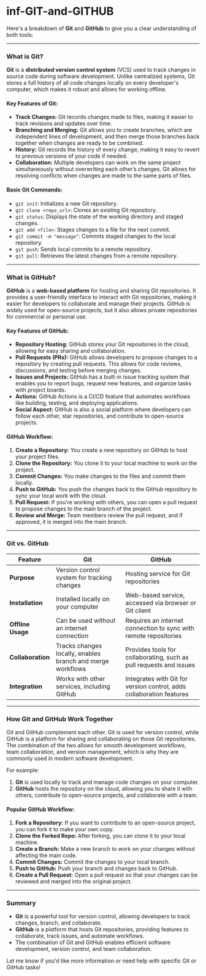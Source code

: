 # inf-GIT-and-GITHUB
Here's a breakdown of **Git** and **GitHub** to give you a clear understanding of both tools:

---

### **What is Git?**

**Git** is a **distributed version control system** (VCS) used to track changes in source code during software development. Unlike centralized systems, Git stores a full history of all code changes locally on every developer's computer, which makes it robust and allows for working offline.

#### **Key Features of Git:**
- **Track Changes:** Git records changes made to files, making it easier to track revisions and updates over time.
- **Branching and Merging:** Git allows you to create branches, which are independent lines of development, and then merge those branches back together when changes are ready to be combined.
- **History:** Git records the history of every change, making it easy to revert to previous versions of your code if needed.
- **Collaboration:** Multiple developers can work on the same project simultaneously without overwriting each other’s changes. Git allows for resolving conflicts when changes are made to the same parts of files.

#### **Basic Git Commands:**
- `git init`: Initializes a new Git repository.
- `git clone <repo_url>`: Clones an existing Git repository.
- `git status`: Displays the state of the working directory and staged changes.
- `git add <file>`: Stages changes to a file for the next commit.
- `git commit -m "message"`: Commits staged changes to the local repository.
- `git push`: Sends local commits to a remote repository.
- `git pull`: Retrieves the latest changes from a remote repository.

---

### **What is GitHub?**

**GitHub** is a **web-based platform** for hosting and sharing Git repositories. It provides a user-friendly interface to interact with Git repositories, making it easier for developers to collaborate and manage their projects. GitHub is widely used for open-source projects, but it also allows private repositories for commercial or personal use.

#### **Key Features of GitHub:**
- **Repository Hosting:** GitHub stores your Git repositories in the cloud, allowing for easy sharing and collaboration.
- **Pull Requests (PRs):** GitHub allows developers to propose changes to a repository by creating pull requests. This allows for code reviews, discussions, and testing before merging changes.
- **Issues and Projects:** GitHub has a built-in issue tracking system that enables you to report bugs, request new features, and organize tasks with project boards.
- **Actions:** GitHub Actions is a CI/CD feature that automates workflows like building, testing, and deploying applications.
- **Social Aspect:** GitHub is also a social platform where developers can follow each other, star repositories, and contribute to open-source projects.

#### **GitHub Workflow:**
1. **Create a Repository:** You create a new repository on GitHub to host your project files.
2. **Clone the Repository:** You clone it to your local machine to work on the project.
3. **Commit Changes:** You make changes to the files and commit them locally.
4. **Push to GitHub:** You push the changes back to the GitHub repository to sync your local work with the cloud.
5. **Pull Request:** If you're working with others, you can open a pull request to propose changes to the main branch of the project.
6. **Review and Merge:** Team members review the pull request, and if approved, it is merged into the main branch.

---

### **Git vs. GitHub**

| Feature                     | Git                                      | GitHub                                  |
|-----------------------------|------------------------------------------|-----------------------------------------|
| **Purpose**                 | Version control system for tracking changes | Hosting service for Git repositories    |
| **Installation**            | Installed locally on your computer       | Web-based service, accessed via browser or Git client |
| **Offline Usage**           | Can be used without an internet connection | Requires an internet connection to sync with remote repositories |
| **Collaboration**           | Tracks changes locally, enables branch and merge workflows | Provides tools for collaborating, such as pull requests and issues |
| **Integration**             | Works with other services, including GitHub | Integrates with Git for version control, adds collaboration features |

---

### **How Git and GitHub Work Together**

Git and GitHub complement each other. Git is used for version control, while GitHub is a platform for sharing and collaborating on those Git repositories. The combination of the two allows for smooth development workflows, team collaboration, and version management, which is why they are commonly used in modern software development.

For example:
1. **Git** is used locally to track and manage code changes on your computer.
2. **GitHub** hosts the repository on the cloud, allowing you to share it with others, contribute to open-source projects, and collaborate with a team.

#### **Popular GitHub Workflow:**
1. **Fork a Repository:** If you want to contribute to an open-source project, you can fork it to make your own copy.
2. **Clone the Forked Repo:** After forking, you can clone it to your local machine.
3. **Create a Branch:** Make a new branch to work on your changes without affecting the main code.
4. **Commit Changes:** Commit the changes to your local branch.
5. **Push to GitHub:** Push your branch and changes back to GitHub.
6. **Create a Pull Request:** Open a pull request so that your changes can be reviewed and merged into the original project.

---

### **Summary**

- **Git** is a powerful tool for version control, allowing developers to track changes, branch, and collaborate.
- **GitHub** is a platform that hosts Git repositories, providing features to collaborate, track issues, and automate workflows.
- The combination of Git and GitHub enables efficient software development, version control, and team collaboration.

Let me know if you'd like more information or need help with specific Git or GitHub tasks!
